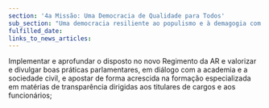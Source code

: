 ```yaml
---
section: '4a Missão: Uma Democracia de Qualidade para Todos'
sub_section: "Uma democracia resiliente ao populismo e à demagogia com mais participação, mais transparência e mais proximidade"
fulfilled_date:
links_to_news_articles:
---
```


Implementar e aprofundar o disposto no novo Regimento da AR e valorizar e divulgar boas práticas parlamentares, em diálogo com a academia e a sociedade civil, e apostar de forma acrescida na formação especializada em matérias de transparência dirigidas aos titulares de cargos e aos funcionários;